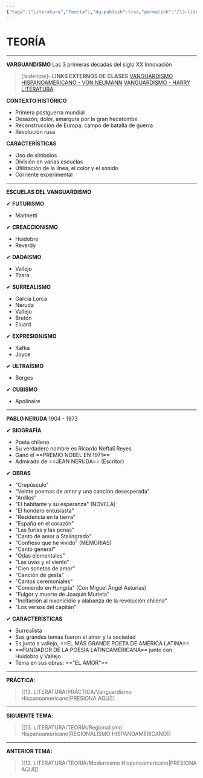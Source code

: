 ```yaml
---
{"tags":["Literatura","Teoría"],"dg-publish":true,"permalink":"/13-literatura/teoria/vanguardismo-hispanoamericano/","dgPassFrontmatter":true}
---
```


# TEORÍA
---
**VARGUANDISMO**
Las 3 primeras décadas del siglo XX
Innovación

>[!sidenote]- **LINKS EXTERNOS DE CLASES** 
>[VANGUARDISMO HISPANOAMERICANO - VON NEUMANN](https://www.youtube.com/watch?v=oaLDOUQtkWo) 
>[VANGUARDISMO - HARRY LITERATURA](https://www.youtube.com/watch?v=S8nJ5WnYZJU) 

**CONTEXTO HISTÓRICO**
- Primera postguerra mundial
- Desazón, dolor, amargura por la gran hecatombe
- Reconstrucción de Europa, campo de batalla de guerra
- Revolución rusa

**CARACTERÍSTICAS**
- Uso de símbolos
- División en varias escuelas
- Utilización de la línea, el color y el sonido
- Corriente experimental

---
**ESCUELAS DEL VANGUARDISMO**

✔ **FUTURISMO**
- Marinetti

✔ **CREACCIONISMO**
- Huidobro
- Reverdy

✔ **DADAÍSMO**
- Vallejo 
- Tzara

✔ **SURREALISMO**
- García Lorca
- Neruda
- Vallejo
- Bretón
- Eluard

✔ **EXPRESIONISMO**
- Kafka
- Joyce

✔ **ULTRAÍSMO**
- Borges

✔ **CUBISMO**
- Apolinaire

---
**PABLO NERUDA**
1904 - 1973

✔ **BIOGRAFÍA**
- Poeta chileno
- Su verdadero nombre es Ricardo Neftalí Reyes
- Ganó el ==PREMIO NÓBEL EN 1971==
- Admirado de ==JEAN NERUDA== (Escritor)

✔ **OBRAS**
- "Crepúsculo"
- "Veinte poemas de amor y una canción desesperada"
- "Anillos"
- "El habitante y su esperanza" (NOVELA)
- "El hondero entusiasta"
- "Residencia en la tierra"
- "España en el corazón"
- "Las furias y las penas"
- "Canto de amor a Stalingrado"
- "Confieso que he vivido" (MEMORIAS)
- "Canto general"
- "Odas elementales"
- "Las uvas y el viento"
- "Cien sonetos de amor"
- "Canción de gesta"
- "Cantos ceremoniales"
- "Comiendo en Hungría" (Con Miguel Ángel Asturias)
- "Fulgor y muerte de Joaquín Murieta"
- "Incitación al nixonicidio y alabanza de la revolución chilena"
- "Los versos del capitán"

✔ **CARACTERÍSTICAS**
- Surrealista
- Sus grandes temas fueron el amor y la sociedad
- Es junto a vallejo, ==EL MÁS GRANDE POETA DE AMÉRICA LATINA==
- ==FUNDADOR DE LA POESÍA LATINOAMERICANA== junto con Huidobro y Vallejo
- Tema en sus obras: =="EL AMOR"==

---
**PRÁCTICA**:
>[[13. LITERATURA/PRÁCTICA/Vanguardismo Hispanoamericano\|PRESIONA AQUÍ]]

---
**SIGUIENTE TEMA**:
>[[13. LITERATURA/TEORÍA/Regionalismo Hispanoamericano\|REGIONALISMO HISPANOAMERICANO]]

---
**ANTERIOR TEMA:** 
>[[13. LITERATURA/TEORÍA/Modernismo Hispanoamericano\|PRESIONA AQUÍ]]

